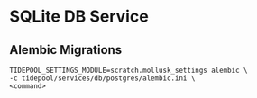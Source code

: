 # SQLite DB Service

## Alembic Migrations
```shell
TIDEPOOL_SETTINGS_MODULE=scratch.mollusk_settings alembic \
-c tidepool/services/db/postgres/alembic.ini \
<command>
```